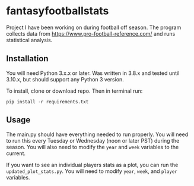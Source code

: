 # fantasyfootballstats

Project I have been working on during football off season. The program collects
data from https://www.pro-football-reference.com/ and runs statistical analysis.

## Installation

You will need Python 3.x.x or later. Was written in 3.8.x and tested until 3.10.x, 
but should support any Python 3 version.

To install, clone or download repo. Then in terminal run:
```
pip install -r requirements.txt
```

## Usage

The main.py should have everything needed to run properly. You will need to run this
every Tuesday or Wednesday (noon or later PST) during the season. You will also need
to modify the ```year``` and ```week``` variables to the current.

If you want to see an individual players stats as a plot, you can run the 
```updated_plot_stats.py```. You will need to modify ```year```, ```week```, and ```player```
variables.